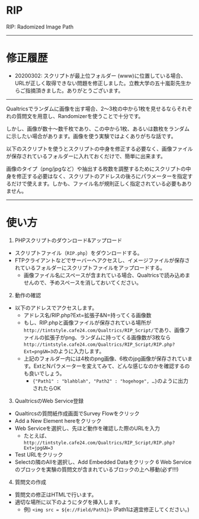 # RIP
RIP: Radomized Image Path

---

# 修正履歴

* 20200302: スクリプトが最上位フォルダー (www)に位置している場合、URLが正しく取得できない問題を修正しました。立教大学の五十嵐彰先生からご指摘頂きました。ありがとうございます。

---

Qualtricsでランダムに画像を出す場合、2〜3枚の中から1枚を見せるならそれぞれの質問文を用意し、Randomizerを使うことで十分です。

しかし、画像が数十〜数千枚であり、この中から1枚、あるいは数枚をランダムに示したい場合があります。画像を使う実験ではよくありがちな話です。

以下のスクリプトを使うとスクリプトの中身を修正する必要なく、画像ファイルが保存されているフォルダーに入れておくだけで、簡単に出来ます。

画像のタイプ（png/jpgなど）や抽出する枚数を調整するためにスクリプトの中身を修正する必要はなく、スクリプトのアドレスの後ろにパラメーターを指定するだけで使えます。しかも、ファイル名が規則正しく指定されている必要もありません。

---

# 使い方

1. PHPスクリプトのダウンロード&アップロード

* スクリプトファイル（`RIP.php`）をダウンロードする。
* FTPクライアントなどでサーバーへアクセスし、イメージファイルが保存されているフォルダーにスクリプトファイルをアップロードする。
  * 画像ファイル名にスペースが含まれている場合、Qualtricsで読み込めませんので、予めスペースを消しておいてください。

2. 動作の確認

* 以下のアドレスでアクセスします。
  * アドレス名/RIP.php?Ext=拡張子&N=持ってくる画像数
  * もし、RIP.phpと画像ファイルが保存されている場所が`http://tintstyle.cafe24.com/Qualtrics/RIP_Script/`であり、画像ファイルの拡張子がpng、ランダムに持ってくる画像数が3枚なら`http://tintstyle.cafe24.com/Qualtrics/RIP_Script/RIP.php?Ext=png&N=3`のように入力します。
  * 上記のフォルダー内には4枚のpng画像、6枚のjpg画像が保存されています。ExtとNパラメーターを変えてみて、どんな感じなのかを確認するのも良いでしょう。
    * `{"Path1" : "blahblah", "Path2" : "hogehoge", …}`のように出力されたらOK

3. QualtricsのWeb Service登録

* Qualtircsの質問紙作成画面でSurvey Flowをクリック
* Add a New Element hereをクリック
* Web Serviceを選択し、先ほど動作を確認した際のURLを入力
  * たとえば、`http://tintstyle.cafe24.com/Qualtrics/RIP_Script/RIP.php?Ext=jpg&N=3`
* Test URLをクリック
* Selectの隣のAllを選択し、Add Embedded Dataをクリック 6 Web Serviceのブロックを実験の質問文が含まれているブロックの上へ移動(必ず!!!)

4. 質問文の作成

* 質問文の修正はHTMLで行います。
* 適切な場所に以下のようにタグを挿入します。
  * 例) `<img src = ${e://Field/Path1}>` (Path1は適宜修正してください。)
